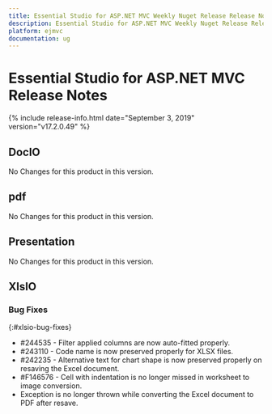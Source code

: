 ```yaml
---
title: Essential Studio for ASP.NET MVC Weekly Nuget Release Release Notes  
description: Essential Studio for ASP.NET MVC Weekly Nuget Release Release Notes  
platform: ejmvc
documentation: ug
---
```


# Essential Studio for ASP.NET MVC  Release Notes  

{% include release-info.html date="September 3, 2019"  version="v17.2.0.49" %} 






## DocIO

No Changes for this product in this version.

[//]: # "Delete the contents of this file while new content is added."

## pdf

No Changes for this product in this version.

[//]: # "Delete the contents of this file while new content is added."

## Presentation

No Changes for this product in this version.

[//]: # "Delete the contents of this file while new content is added."

## XlsIO

### Bug Fixes
{:#xlsio-bug-fixes}

* \#244535 - Filter applied columns are now auto-fitted properly.
* \#243110 - Code name is now preserved properly for XLSX files.
* \#242235 - Alternative text for chart shape is now preserved properly on resaving the Excel document.
* \#F146576 - Cell with indentation is no longer missed in worksheet to image conversion.
* Exception is no longer thrown while converting the Excel document to PDF after resave.

